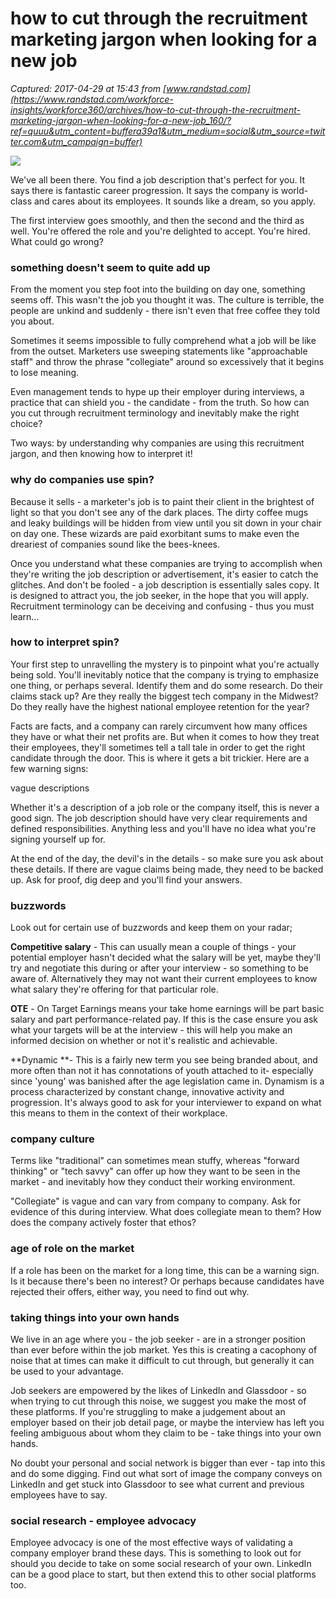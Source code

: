 # how to cut through the recruitment marketing jargon when looking for a new job

_Captured: 2017-04-29 at 15:43 from [www.randstad.com](https://www.randstad.com/workforce-insights/workforce360/archives/how-to-cut-through-the-recruitment-marketing-jargon-when-looking-for-a-new-job_160/?ref=quuu&utm_content=buffera39a1&utm_medium=social&utm_source=twitter.com&utm_campaign=buffer)_

![](https://www.randstad.com/workforce-insights/workforce360/archives/images/3f6362da-bdcf-4d5a-be09-cc7038eea4a9/)

We've all been there. You find a job description that's perfect for you. It says there is fantastic career progression. It says the company is world-class and cares about its employees. It sounds like a dream, so you apply.

The first interview goes smoothly, and then the second and the third as well. You're offered the role and you're delighted to accept. You're hired. What could go wrong?

### something doesn't seem to quite add up

From the moment you step foot into the building on day one, something seems off. This wasn't the job you thought it was. The culture is terrible, the people are unkind and suddenly - there isn't even that free coffee they told you about.

Sometimes it seems impossible to fully comprehend what a job will be like from the outset. Marketers use sweeping statements like "approachable staff" and throw the phrase "collegiate" around so excessively that it begins to lose meaning.

Even management tends to hype up their employer during interviews, a practice that can shield you - the candidate - from the truth. So how can you cut through recruitment terminology and inevitably make the right choice?

Two ways: by understanding why companies are using this recruitment jargon, and then knowing how to interpret it!

### why do companies use spin?

Because it sells - a marketer's job is to paint their client in the brightest of light so that you don't see any of the dark places. The dirty coffee mugs and leaky buildings will be hidden from view until you sit down in your chair on day one. These wizards are paid exorbitant sums to make even the dreariest of companies sound like the bees-knees.

Once you understand what these companies are trying to accomplish when they're writing the job description or advertisement, it's easier to catch the glitches. And don't be fooled - a job description is essentially sales copy. It is designed to attract you, the job seeker, in the hope that you will apply. Recruitment terminology can be deceiving and confusing - thus you must learn…

### how to interpret spin?

Your first step to unravelling the mystery is to pinpoint what you're actually being sold. You'll inevitably notice that the company is trying to emphasize one thing, or perhaps several. Identify them and do some research. Do their claims stack up? Are they really the biggest tech company in the Midwest? Do they really have the highest national employee retention for the year?

Facts are facts, and a company can rarely circumvent how many offices they have or what their net profits are. But when it comes to how they treat their employees, they'll sometimes tell a tall tale in order to get the right candidate through the door. This is where it gets a bit trickier. Here are a few warning signs:

vague descriptions

Whether it's a description of a job role or the company itself, this is never a good sign. The job description should have very clear requirements and defined responsibilities. Anything less and you'll have no idea what you're signing yourself up for.

At the end of the day, the devil's in the details - so make sure you ask about these details. If there are vague claims being made, they need to be backed up. Ask for proof, dig deep and you'll find your answers.

### buzzwords

Look out for certain use of buzzwords and keep them on your radar;

**Competitive salary** - This can usually mean a couple of things - your potential employer hasn't decided what the salary will be yet, maybe they'll try and negotiate this during or after your interview - so something to be aware of. Alternatively they may not want their current employees to know what salary they're offering for that particular role.

**OTE** - On Target Earnings means your take home earnings will be part basic salary and part performance-related pay. If this is the case ensure you ask what your targets will be at the interview - this will help you make an informed decision on whether or not it's realistic and achievable.

**Dynamic **- This is a fairly new term you see being branded about, and more often than not it has connotations of youth attached to it- especially since 'young' was banished after the age legislation came in. Dynamism is a process characterized by constant change, innovative activity and progression. It's always good to ask for your interviewer to expand on what this means to them in the context of their workplace.

### company culture

Terms like "traditional" can sometimes mean stuffy, whereas "forward thinking" or "tech savvy" can offer up how they want to be seen in the market - and inevitably how they conduct their working environment.

"Collegiate" is vague and can vary from company to company. Ask for evidence of this during interview. What does collegiate mean to them? How does the company actively foster that ethos?

### age of role on the market

If a role has been on the market for a long time, this can be a warning sign. Is it because there's been no interest? Or perhaps because candidates have rejected their offers, either way, you need to find out why.

### taking things into your own hands

We live in an age where you - the job seeker - are in a stronger position than ever before within the job market. Yes this is creating a cacophony of noise that at times can make it difficult to cut through, but generally it can be used to your advantage.

Job seekers are empowered by the likes of LinkedIn and Glassdoor - so when trying to cut through this noise, we suggest you make the most of these platforms. If you're struggling to make a judgement about an employer based on their job detail page, or maybe the interview has left you feeling ambiguous about whom they claim to be - take things into your own hands.

No doubt your personal and social network is bigger than ever - tap into this and do some digging. Find out what sort of image the company conveys on LinkedIn and get stuck into Glassdoor to see what current and previous employees have to say.

### social research - employee advocacy

Employee advocacy is one of the most effective ways of validating a company employer brand these days. This is something to look out for should you decide to take on some social research of your own. LinkedIn can be a good place to start, but then extend this to other social platforms too.
